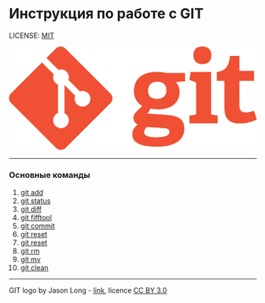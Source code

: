 # Инструкция по работе с GIT


LICENSE: [MIT](./license.md)

![git-logo](./assets/Git_logo_1788C.png)

---

### Основные команды
1. [git add](./add.md)
2. [git status]()
3. [git diff]()
4. [git fifftool]()
5. [git commit]()
6. [git reset]()
7. [git reset]()
8. [git rm]()
9. [git mv]()
10. [git clean]()

---

GIT logo by Jason Long - [link](https://git-scm.com/downloads/logos),
licence [CC BY 3.0](https://creativecommons.org/licenses/by/3.0/)